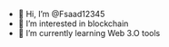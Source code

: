 - 👋 Hi, I’m @Fsaad12345
- 👀 I’m interested in blockchain
- 🌱 I’m currently learning Web 3.O tools


<!---
Fsaad12345/Fsaad12345 is a ✨ special ✨ repository because its `README.md` (this file) appears on your GitHub profile.
You can click the Preview link to take a look at your changes.
--->
